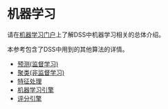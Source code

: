 # 机器学习 #
请在[机器学习门户](https://www.dataiku.com/learn/portals/machine-learning.html)上了解DSS中机器学习相关的总体介绍。

本参考包含了DSS中用到的其他算法的详情。

- [预测(监督学习)](dataiku-docs-zh/docs/MachineLearning/Supervised.md)
- [聚类(非监督学习)](dataiku-docs-zh/docs/MachineLearning/Unsupervised.md)
- [特征处理](dataiku-docs-zh/docs/MachineLearning/Feature-handling.md)
- [机器学习引擎](dataiku-docs-zh/docs/MachineLearning/Engines.md)
- [评分引擎](dataiku-docs-zh/docs/MachineLearning/Scoring-engines.md)

